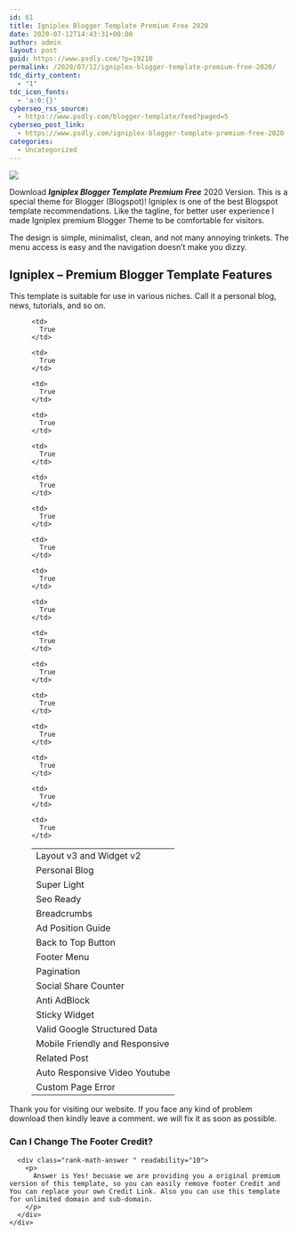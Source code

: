 ```yaml
---
id: 61
title: Igniplex Blogger Template Premium Free 2020
date: 2020-07-12T14:43:31+00:00
author: admin
layout: post
guid: https://www.psdly.com/?p=19210
permalink: /2020/07/12/igniplex-blogger-template-premium-free-2020/
tdc_dirty_content:
  - "1"
tdc_icon_fonts:
  - 'a:0:{}'
cyberseo_rss_source:
  - https://www.psdly.com/blogger-template/feed?paged=5
cyberseo_post_link:
  - https://www.psdly.com/igniplex-blogger-template-premium-free-2020
categories:
  - Uncategorized
---
```

<div>
  <img src="https://i1.wp.com/www.psdly.com/wp-content/uploads/2020/07/Igniplex-Blogger-Template-Premium-Version-Free-Download.jpg" class="ff-og-image-inserted" />
</div>

Download **_Igniplex Blogger Template Premium Free_** 2020 Version. This is a special theme for Blogger (Blogspot)! Igniplex is one of the best Blogspot template recommendations. Like the tagline, for better user experience I made Igniplex premium Blogger Theme to be comfortable for visitors.

The design is simple, minimalist, clean, and not many annoying trinkets. The menu access is easy and the navigation doesn’t make you dizzy.

## Igniplex – Premium Blogger Template Features

This template is suitable for use in various niches. Call it a personal blog, news, tutorials, and so on.<figure class="wp-block-table"> 

<table>
  <tr>
    <td>
      Layout v3 and Widget v2
    </td>
    
    <td>
      True
    </td>
  </tr>
  
  <tr>
    <td>
      Personal Blog
    </td>
    
    <td>
      True
    </td>
  </tr>
  
  <tr>
    <td>
      Super Light
    </td>
    
    <td>
      True
    </td>
  </tr>
  
  <tr>
    <td>
      Seo Ready
    </td>
    
    <td>
      True
    </td>
  </tr>
  
  <tr>
    <td>
      Breadcrumbs
    </td>
    
    <td>
      True
    </td>
  </tr>
  
  <tr>
    <td>
      Ad Position Guide
    </td>
    
    <td>
      True
    </td>
  </tr>
  
  <tr>
    <td>
      Back to Top Button
    </td>
    
    <td>
      True
    </td>
  </tr>
  
  <tr>
    <td>
      Footer Menu
    </td>
    
    <td>
      True
    </td>
  </tr>
  
  <tr>
    <td>
      Pagination
    </td>
    
    <td>
      True
    </td>
  </tr>
  
  <tr>
    <td>
      Social Share Counter
    </td>
    
    <td>
      True
    </td>
  </tr>
  
  <tr>
    <td>
      Anti AdBlock
    </td>
    
    <td>
      True
    </td>
  </tr>
  
  <tr>
    <td>
      Sticky Widget
    </td>
    
    <td>
      True
    </td>
  </tr>
  
  <tr readability="2">
    <td>
      Valid Google Structured Data
    </td>
    
    <td>
      True
    </td>
  </tr>
  
  <tr readability="2">
    <td>
      Mobile Friendly and Responsive
    </td>
    
    <td>
      True
    </td>
  </tr>
  
  <tr>
    <td>
      Related Post
    </td>
    
    <td>
      True
    </td>
  </tr>
  
  <tr readability="2">
    <td>
      Auto Responsive Video Youtube
    </td>
    
    <td>
      True
    </td>
  </tr>
  
  <tr>
    <td>
      Custom Page Error
    </td>
    
    <td>
      True
    </td>
  </tr>
</table></figure> 

Thank you for visiting our website. If you face any kind of problem download then kindly leave a comment. we will fix it as soon as possible.

<div id="rank-math-faq" class="rank-math-block">
  <div class="rank-math-list ">
    <div id="faq-question-1594564460011" class="rank-math-list-item" readability="7.5">
      <h3 class="rank-math-question ">
        Can I Change The Footer Credit?
      </h3>
      
      <div class="rank-math-answer " readability="10">
        <p>
          Answer is Yes! becuase we are providing you a original premium version of this template, so you can easily remove footer Credit and You can replace your own Credit Link. Also you can use this template for unlimited domain and sub-domain.
        </p>
      </div>
    </div>
  </div>
</div>